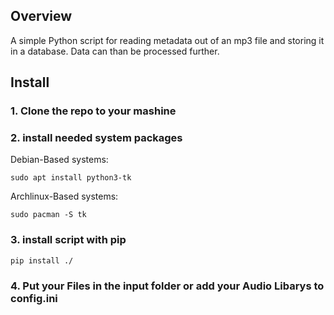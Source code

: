 ## Overview 
A simple Python script for reading metadata out of an mp3 file and storing it in a database. Data can than be processed further. 
## Install 
### 1. Clone the repo to your mashine
### 2. install needed system packages

Debian-Based systems:

```sudo apt install python3-tk```

Archlinux-Based systems:

```sudo pacman -S tk```

### 3. install script with pip

```pip install ./```

### 4. Put your Files in the input folder or add your Audio Libarys to config.ini
